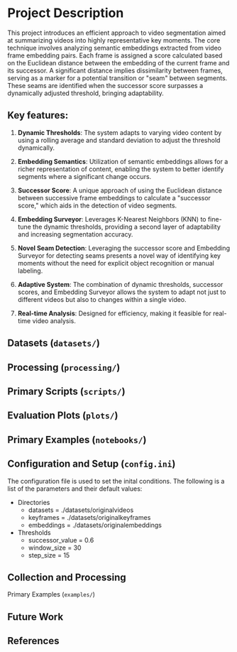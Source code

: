 # Project Description
This project introduces an efficient approach to video segmentation aimed at summarizing videos into highly representative key moments. The core technique involves analyzing semantic embeddings extracted from video frame embedding pairs. Each frame is assigned a score calculated based on the Euclidean distance between the embedding of the current frame and its successor. A significant distance implies dissimilarity between frames, serving as a marker for a potential transition or "seam" between segments. These seams are identified when the successor score surpasses a dynamically adjusted threshold, bringing adaptability.

## Key features:
1. **Dynamic Thresholds**: The system adapts to varying video content by using a rolling average and standard deviation to adjust the threshold dynamically.

2. **Embedding Semantics**: Utilization of semantic embeddings allows for a richer representation of content, enabling the system to better identify segments where a significant change occurs.

3. **Successor Score**: A unique approach of using the Euclidean distance between successive frame embeddings to calculate a "successor score," which aids in the detection of video segments.

4. **Embedding Surveyor**: Leverages K-Nearest Neighbors (KNN) to fine-tune the dynamic thresholds, providing a second layer of adaptability and increasing segmentation accuracy.

5. **Novel Seam Detection**: Leveraging the successor score and Embedding Surveyor for detecting seams presents a novel way of identifying key moments without the need for explicit object recognition or manual labeling.

6. **Adaptive System**: The combination of dynamic thresholds, successor scores, and Embedding Surveyor allows the system to adapt not just to different videos but also to changes within a single video.

7. **Real-time Analysis**: Designed for efficiency, making it feasible for real-time video analysis.


## Datasets (`datasets/`)
## Processing (`processing/`)
## Primary Scripts (`scripts/`)
## Evaluation Plots (`plots/`)
## Primary Examples (`notebooks/`)
## Configuration and Setup (`config.ini`)
The configuration file is used to set the inital conditions. The following is a list of the parameters and their default values: 
- Directories
    - datasets = ./datasets/originalvideos
    - keyframes = ./datasets/originalkeyframes
    - embeddings = ./datasets/originalembeddings
- Thresholds
    - successor_value = 0.6
    - window_size = 30
    - step_size = 15
## Collection and Processing
Primary Examples (`examples/`)
## Future Work

## References
